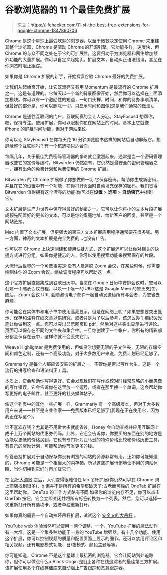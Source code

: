# 谷歌浏览器的 11 个最佳免费扩展

> 原文：<https://lifehacker.com/11-of-the-best-free-extensions-for-google-chrome-1847860706>

Chrome 是这个星球上最受欢迎的浏览器，以至于微软决定使用 Chrome 来重建其整个浏览器，Chrome 是驱动 Chrome 的开源引擎。它功能多样，速度快，但 Chrome 的与众不同之处在于它的可扩展性，这要归功于为浏览器和网络增加额外功能的大量扩展。你可以自定义起始页，扩展文本，自动纠正语法错误，甚至在你浏览时阻止跟踪。

如果你是 Chrome 扩展的新手，开始探索谷歌 Chrome 最好的免费扩展。

让我们从起始页开始，让它既漂亮又有用:Momentum 是最流行的 Chrome 扩展之一，这是有道理的。它每天以一个新的背景图像开始，然后你可以选择在上面添加模块。你可以有一个激励性的短语，一句口头禅，时间，和你的待办事项清单。但最好的部分是，你可以删除一切，只显示时间和图像(这是我们通常的做法)。

Chrome 是通往互联网的门户，互联网真的会让人分心。StayFocusd 想帮你，嗯，保持专注。使用扩展，你可以限制你花在网站上的时间。基本上它就像 iPhone 的屏幕时间功能，但对于网站来说。

你可以让 StayFocusd 在你每天花 10 分钟浏览脸书这样的网站后自动屏蔽它。想屏蔽整个互联网吗？有一个核选项只适合你。

每隔几年，关于最佳免费密码管理器的争论就会激烈起来，通常是当一个密码管理器改变它的定价等级时。Bitwarden 仍然没有，它仍然是最安全的密码管理器之一，拥有出色的免费计划和免费使用的 Chrome 扩展。

Bitwarden 的 Chrome 扩展做了你想做的一切:它保存密码，帮助你生成新密码，并且在它的设置中有一个功能，在你打开页面时自动填充保存的密码。我们觉得 Bitwarden 值得拥有这个漂亮的功能(你可以在**设置** > **选项** > **自动填充**中找到它)。

文本扩展是生产力世界中保守得最好的秘密之一。它可以让你将小的文本片段扩展成预先配置好的更长的文本，可以是你的家庭地址、给新客户的回复，甚至是一个网站链接。

Mac 内置了文本扩展，但更强大的第三方文本扩展应用程序通常要花很多钱。另一方面，神奇的文本扩展是完全免费的...也没有广告。

你可以在 Chrome 上快速创建和使用快捷方式，这个扩展还可以让你对相关的快捷方式进行分组。如果你是健忘的人，你可以使用搜索功能来搜索保存的片段。

大流行后世界的一个可悲事实是:没有人能逃脱 Zoom 会议，在某些时候，你需要控制住你的 Zoom 会议。缩放调度程序可以帮助这一点。

这个官方扩展直接集成到谷歌日历中。当您在 Google 日历中安排会议时，您可以创建一个缩放会议日程，以及一个唯一的 URL(这是 Google Meet 的原生支持)。随后，Zoom 会议 URL 会随邀请电子邮件一起自动发送给所有与会者，为您省去麻烦。

你可能会在实体书和电子书中使用高亮显示，但是在网络上呢？如果您想要突出显示、保存和注释在线文章以供研究，或者只是为了以后参考，该怎么办？编织荧光笔让你做到这一点。您可以突出显示网页和 pdf，然后对这些突出显示进行评论。页面可以保存在不同的文件夹和集合中。一旦你创建了一个帐户，你所有的精彩部分都会保存在云中，这样你就不会丢失它们。

Weave Highlighter 是免费使用的，但如果你想要无限的子文件夹，无限的存储空间和颜色定制，还有一个高级功能。对于大多数用户来说，免费计划已经足够了。

Grammarly 是每个人都应该安装的扩展之一，不管你是否以写作为生。这是一个流行的拼写检查和语法纠正工具。

本质上，它会帮助你写得更好。它会发现我们在写作或校对时经常忽略的小而愚蠢的写作错误。它会告诉你在这里放一个逗号，或者在那里换一个单词。这会帮助你写更好的电子邮件，甚至更好的社交媒体帖子。

像这个列表中的其他一些扩展一样，Grammarly 有一个高级版本，但对于大多数用户来说——甚至是专业作家——免费版本已经足够了(我现在正在使用它，因为我正在写这个)。

谁不喜欢存钱？尤其是不用做太多就能省钱。Honey 会自动查找并应用互联网上成千上万个网站的优惠券代码。此外，它还会告诉你，你要买的东西在别的地方是否能以更低的价格买到。它也有专门针对亚马逊的特殊价格比较和价格历史工具，有自己的奖励计划，可能帮助你节省更多的钱。

标签悬挂扩展对于自动保存你没有浏览的网站的资源非常有用。正如你可能知道的，Chrome 可能是一个相当大的内存猪，所以这些扩展悄悄地让不用的网站休眠，当你切换到它们时再加载它们。

在 [吊杆大溃败](https://lifehacker.com/ditch-the-great-suspender-before-it-becomes-a-security-1845989664) 之后，人们变得很难信任 tab 吊杆扩展(你仍然可以在 Chrome 网上商店找到很多)，b 但并不是所有的希望都破灭了:古老而可靠的 OneTab 扩展在这里帮助你。 OneTab 的工作方式略有不同:如果你的浏览内存不足，你可以点击 OneTab 按钮，它会立即关闭并将所有标签转换为一个列表。然后，您可以选择一次重新打开所有选项卡，或者单独重新打开。

如果你真的需要一个自动拉环吊杆扩展，试试这个 [安全叉的大吊杆](https://github.com/aciidic/thegreatsuspender-notrack) 。

YouTube web 体验当然可以使用一两个调整，一个，YouTube 扩展的魔法动作有一大堆。这是一个集多种功能于一身的 YouTube 增强器，有十几个功能。使用这个扩展，你可以控制视频的质量和配置页面上显示的细节。还可以禁用评论区和相关视频。还有电影模式功能、日/夜模式、颜色主题等等。

你可能知道，Chrome 不是这个星球上最私密的浏览器。它会让网站到处追踪你，但你可以做点什么:uBlock Origin 是阻止各种在线追踪者的最佳第三方扩展。该扩展使用多个在线存储库来自动阻止广告跟踪和恶意跟踪器。